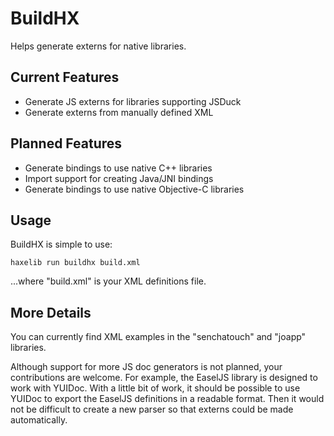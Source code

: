 BuildHX
=======

Helps generate externs for native libraries.


Current Features
----------------

* Generate JS externs for libraries supporting JSDuck
* Generate externs from manually defined XML


Planned Features
----------------

* Generate bindings to use native C++ libraries
* Import support for creating Java/JNI bindings
* Generate bindings to use native Objective-C libraries


Usage
-----

BuildHX is simple to use:
	
	
	haxelib run buildhx build.xml
	
	
...where "build.xml" is your XML definitions file.


More Details
------------

You can currently find XML examples in the "senchatouch" and "joapp" libraries.

Although support for more JS doc generators is not planned, your contributions are welcome. For example, the EaselJS library is designed to work with YUIDoc. With a little bit of work, it should be possible to use YUIDoc to export the EaselJS definitions in a readable format. Then it would not be difficult to create a new parser so that externs could be made automatically.